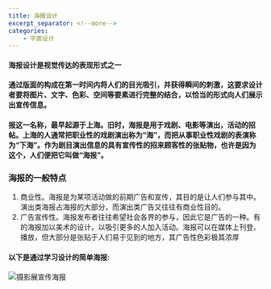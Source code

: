 ```yaml
--- 
title: 海报设计
excerpt_separator: <!--more-->
categories: 
    - 平面设计
--- 
```

#### 海报设计是视觉传达的表现形式之一
<!--more-->

#### 通过版面的构成在第一时间内将人们的目光吸引，并获得瞬间的刺激，这要求设计者要将图片、文字、色彩、空间等要素进行完整的结合，以恰当的形式向人们展示出宣传信息。</br>
#### 报这一名称，最早起源于上海。旧时，海报是用于戏剧、电影等演出，活动的招帖。上海的人通常把职业性的戏剧演出称为“海”，而把从事职业性戏剧的表演称为“下海”。作为剧目演出信息的具有宣传性的招来顾客性的张贴物，也许是因为这个，人们便把它叫做“海报”。

### 海报的一般特点
1. 商业性。海报是为某项活动做的前期广告和宣传，其目的是让人们参与其中。演出类海报占海报的大部分，而演出类广告又往往有商业性目的。
2. 广告宣传性。海报发布者往往希望社会各界的参与，因此它是广告的一种。有的海报加以美术的设计，以吸引更多的人加入活动。海报可以在媒体上刊登、播放，但大部分是张贴于人们易于见到的地方，其广告性色彩极其浓厚

#### 以下是通过学习设计的简单海报:
![摄影展宣传海报](/xiaohz2077/assets/images/haibao.png)